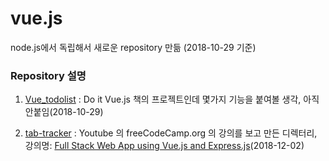 # vue.js


node.js에서 독립해서 새로운 repository 만듦 (2018-10-29 기준)

### Repository 설명

1. [Vue_todolist](https://github.com/MrKwon/vue.js/tree/master/01_Vue_todolist) : Do it Vue.js 책의 프로젝트인데 몇가지 기능을 붙여볼 생각, 아직 안붙임(2018-10-29)

2. [tab-tracker](https://github.com/MrKwon/vue.js/tree/master/tab-tracker) : Youtube 의 freeCodeCamp.org 의 강의를 보고 만든 디렉터리, 강의명: [Full Stack Web App using Vue.js and Express.js](https://www.youtube.com/watch?v=Fa4cRMaTDUI&list=PLWKjhJtqVAbnadueQ-C5keMQQiQau_i0D)(2018-12-02)
